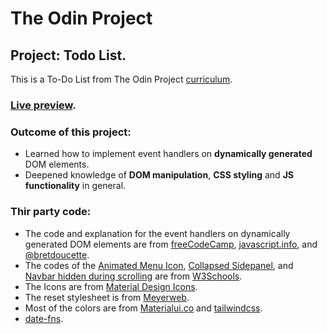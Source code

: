 # The Odin Project
## Project: Todo List.
This is a To-Do List from The Odin Project [curriculum](https://www.theodinproject.com/lessons/node-path-javascript-todo-list).
### [Live preview](https://dantenebris.github.io/Project-Todo-List/).
### Outcome of this project:
- Learned how to implement event handlers on  **dynamically generated** DOM elements.
- Deepened knowledge of **DOM manipulation**, **CSS styling** and **JS functionality** in general.
### Thir party code:
- The code and explanation for the event handlers on dynamically generated DOM elements are from [freeCodeCamp](https://forum.freecodecamp.org/t/event-handlers-on-dynamically-generated-dom-element-does-not-work-until-page-refresh/361243), [javascript.info](https://javascript.info/event-delegation), and [@bretdoucette](https://medium.com/@bretdoucette/part-4-what-is-event-delegation-in-javascript-f5c8c0de2983).
- The codes of the [Animated Menu Icon](www.w3schools.com/howto/howto_css_menu_icon.asp), [Collapsed Sidepanel](www.w3schools.com/howto/howto_js_collapse_sidepanel.asp), and [Navbar hidden during scrolling](www.w3schools.com/howto/howto_js_navbar_hide_scroll.asp) are from [W3Schools](www.w3schools.com/howto/).
- The Icons are from [Material Design Icons](https://materialdesignicons.com/).
- The reset stylesheet is from [Meyerweb](http://meyerweb.com/eric/tools/css/reset).
- Most of the colors are from [Materialui.co](https://materialui.co/colors/) and [tailwindcss](https://tailwindcss.com/docs/customizing-colors).
- [date-fns](https://github.com/date-fns/date-fns).

